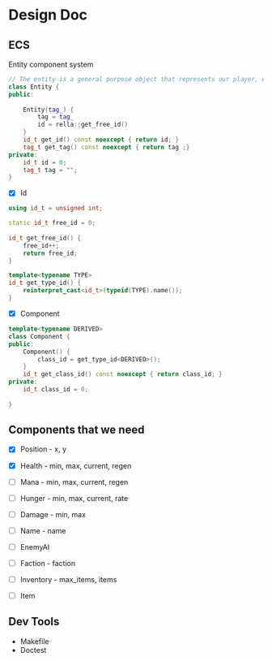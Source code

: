 

# Design Doc



## ECS

Entity component system

````c++
// The entity is a general purpose object that represents our player, enemies items.
class Entity {
public:
    
    Entity(tag_) {
        tag = tag_
        id = rella::get_free_id()
    }
   	id_t get_id() const noexcept { return id; }
    tag_t get_tag() const noexcept { return tag ;}
private:
   	id_t id = 0;
    tag_t tag = "";
}
````

- [x] Id


````c++
using id_t = unsigned int;

static id_t free_id = 0;
    
id_t get_free_id() {
	free_id++;
    return free_id;
}

template<typename TYPE>
id_t get_type_id() {
    reinterpret_cast<id_t>(typeid(TYPE).name());
}
````

- [x] Component


````c++
template<typename DERIVED>
class Component {
public:
    Component() {
        class_id = get_type_id<DERIVED>();
    }
    id_t get_class_id() const noexcept { return class_id; }
private:
	id_t class_id = 0;
    
}
````





## Components that we need

- [x] Position - x, y

- [x] Health - min, max, current, regen

- [ ] Mana - min, max,  current, regen

- [ ] Hunger - min, max, current, rate

- [ ] Damage - min, max

- [ ] Name - name

- [ ] EnemyAI

- [ ] Faction - faction

- [ ] Inventory - max_items, items

- [ ] Item

  



## Dev Tools

- Makefile
- Doctest